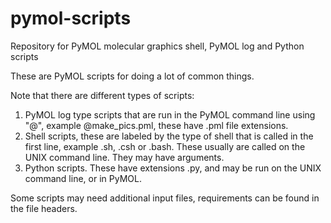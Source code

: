 # pymol-scripts
Repository for PyMOL molecular graphics shell, PyMOL log and Python scripts 

These are PyMOL scripts for doing a lot of common things. 

Note that there are different types of scripts:
1) PyMOL log type scripts that are run in the PyMOL command line using "@", example @make_pics.pml, these have .pml file extensions.
2) Shell scripts, these are labeled by the type of shell that is called in the first line, example .sh, .csh or .bash. These usually are called on the UNIX command line. They may have arguments.
3) Python scripts. These have extensions .py, and may be run on the UNIX command line, or in PyMOL.

Some scripts may need additional input files, requirements can be found in the file headers.
